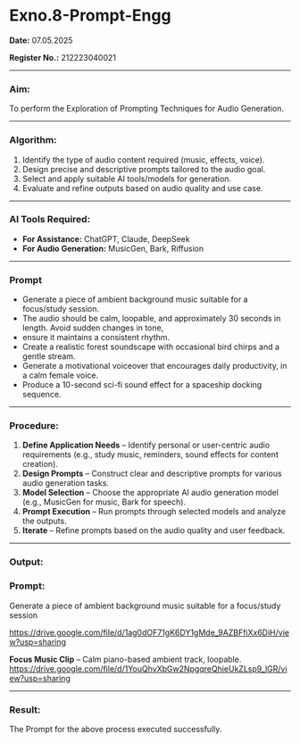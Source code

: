 # Exno.8-Prompt-Engg
**Date:** 07.05.2025

**Register No.:** 212223040021

---

### **Aim:**

To perform the Exploration of Prompting Techniques for Audio Generation.

---

### **Algorithm:**

1. Identify the type of audio content required (music, effects, voice).
2. Design precise and descriptive prompts tailored to the audio goal.
3. Select and apply suitable AI tools/models for generation.
4. Evaluate and refine outputs based on audio quality and use case.

---


### **AI Tools Required:**

* **For Assistance:** ChatGPT, Claude, DeepSeek
* **For Audio Generation:** MusicGen, Bark, Riffusion

---

### **Prompt**

* Generate a piece of ambient background music suitable for a focus/study session.
* The audio should be calm, loopable, and approximately 30 seconds in length. Avoid sudden changes in tone,
* ensure it maintains a consistent rhythm.
* Create a realistic forest soundscape with occasional bird chirps and a gentle stream.
* Generate a motivational voiceover that encourages daily productivity, in a calm female voice.
* Produce a 10-second sci-fi sound effect for a spaceship docking sequence.

---

### **Procedure:**

1. **Define Application Needs** – Identify personal or user-centric audio requirements (e.g., study music, reminders, sound effects for content creation).
2. **Design Prompts** – Construct clear and descriptive prompts for various audio generation tasks.
3. **Model Selection** – Choose the appropriate AI audio generation model (e.g., MusicGen for music, Bark for speech).
4. **Prompt Execution** – Run prompts through selected models and analyze the outputs.
5. **Iterate** – Refine prompts based on the audio quality and user feedback.

---

### **Output:**

### Prompt: 
Generate a piece of ambient background music suitable for a focus/study session

https://drive.google.com/file/d/1ag0dOF71gK6DY1gMde_9AZBFfiXx6DiH/view?usp=sharing

**Focus Music Clip** – Calm piano-based ambient track, loopable.
  https://drive.google.com/file/d/1YouQhvXbGw2NpgqreQhieUkZLsp9_lGR/view?usp=sharing 


---

### **Result:**
The Prompt for the above process executed successfully.

